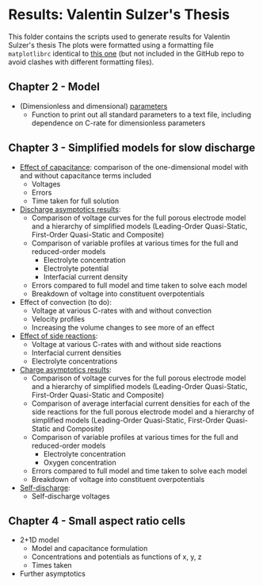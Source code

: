 # Results: Valentin Sulzer's Thesis

This folder contains the scripts used to generate results for Valentin Sulzer's thesis
The plots were formatted using a formatting file `matplotlibrc` identical to [this one](_matplotlibrc) (but not included in the GitHub repo to avoid clashes with different formatting files).

## Chapter 2 - Model

- (Dimensionless and dimensional) [parameters](print_lead_acid_parameters.py)
  - Function to print out all standard parameters to a text file, including dependence on C-rate for dimensionless parameters

## Chapter 3 - Simplified models for slow discharge

- [Effect of capacitance](effect_of_capacitance.py): comparison of the one-dimensional model with and without capacitance terms included
  - Voltages
  - Errors
  - Time taken for full solution
- [Discharge asymptotics results](lead_acid_discharge.py):
  - Comparison of voltage curves for the full porous electrode model and a hierarchy of simplified models (Leading-Order Quasi-Static, First-Order Quasi-Static and Composite)
  - Comparison of variable profiles at various times for the full and reduced-order models
    - Electrolyte concentration
    - Electrolyte potential
    - Interfacial current density
  - Errors compared to full model and time taken to solve each model
  - Breakdown of voltage into constituent overpotentials
- Effect of convection (to do):
  - Voltage at various C-rates with and without convection
  - Velocity profiles
  - Increasing the volume changes to see more of an effect
- [Effect of side reactions](effect_of_side_reactions.py):
  - Voltage at various C-rates with and without side reactions
  - Interfacial current densities
  - Electrolyte concentrations
- [Charge asymptotics results](lead_acid_charge.py):
  - Comparison of voltage curves for the full porous electrode model and a hierarchy of simplified models (Leading-Order Quasi-Static, First-Order Quasi-Static and Composite)
  - Comparison of average interfacial current densities for each of the side reactions for the full porous electrode model and a hierarchy of simplified models (Leading-Order Quasi-Static, First-Order Quasi-Static and Composite)
  - Comparison of variable profiles at various times for the full and reduced-order models
    - Electrolyte concentration
    - Oxygen concentration
  - Errors compared to full model and time taken to solve each model
  - Breakdown of voltage into constituent overpotentials
- [Self-discharge](self_discharge.py):
  - Self-discharge voltages

## Chapter 4 - Small aspect ratio cells

- 2+1D model
  - Model and capacitance formulation
  - Concentrations and potentials as functions of x, y, z
  - Times taken
- Further asymptotics
